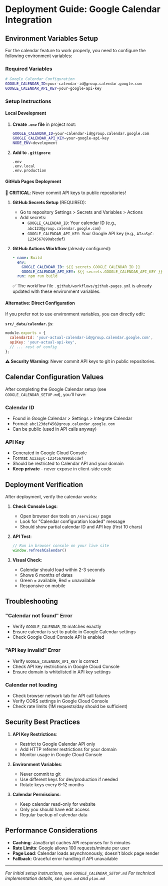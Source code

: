 # Deployment Guide: Google Calendar Integration

## Environment Variables Setup

For the calendar feature to work properly, you need to configure the following environment variables:

### Required Variables

```bash
# Google Calendar Configuration
GOOGLE_CALENDAR_ID=your-calendar-id@group.calendar.google.com
GOOGLE_CALENDAR_API_KEY=your-google-api-key
```

### Setup Instructions

#### Local Development

1. **Create `.env` file** in project root:
   ```bash
   GOOGLE_CALENDAR_ID=your-calendar-id@group.calendar.google.com
   GOOGLE_CALENDAR_API_KEY=your-google-api-key
   NODE_ENV=development
   ```

2. **Add to `.gitignore`**:
   ```gitignore
   .env
   .env.local
   .env.production
   ```

#### GitHub Pages Deployment

🚨 **CRITICAL**: Never commit API keys to public repositories!

1. **GitHub Secrets Setup** (REQUIRED):
   - Go to repository Settings > Secrets and Variables > Actions
   - Add secrets:
     - `GOOGLE_CALENDAR_ID`: Your calendar ID (e.g., `abc123@group.calendar.google.com`)
     - `GOOGLE_CALENDAR_API_KEY`: Your Google API key (e.g., `AIzaSyC-1234567890abcdef`)

2. **GitHub Actions Workflow** (already configured):
   ```yaml
   - name: Build
     env:
       GOOGLE_CALENDAR_ID: ${{ secrets.GOOGLE_CALENDAR_ID }}
       GOOGLE_CALENDAR_API_KEY: ${{ secrets.GOOGLE_CALENDAR_API_KEY }}
     run: npm run build
   ```

   ✅ The workflow file `.github/workflows/github-pages.yml` is already updated with these environment variables.

#### Alternative: Direct Configuration

If you prefer not to use environment variables, you can directly edit:

**`src/_data/calendar.js`**:
```javascript
module.exports = {
  calendarId: 'your-actual-calendar-id@group.calendar.google.com',
  apiKey: 'your-actual-api-key',
  // ... rest of config
};
```

**⚠️ Security Warning**: Never commit API keys to git in public repositories.

## Calendar Configuration Values

After completing the Google Calendar setup (see `GOOGLE_CALENDAR_SETUP.md`), you'll have:

### Calendar ID
- Found in Google Calendar > Settings > Integrate Calendar
- Format: `abc123def456@group.calendar.google.com`
- Can be public (used in API calls anyway)

### API Key  
- Generated in Google Cloud Console
- Format: `AIzaSyC-1234567890abcdef`
- Should be restricted to Calendar API and your domain
- **Keep private** - never expose in client-side code

## Deployment Verification

After deployment, verify the calendar works:

1. **Check Console Logs**:
   - Open browser dev tools on `/services/` page
   - Look for "Calendar configuration loaded" message
   - Should show partial calendar ID and API key (first 10 chars)

2. **API Test**:
   ```javascript
   // Run in browser console on your live site
   window.refreshCalendar()
   ```

3. **Visual Check**:
   - Calendar should load within 2-3 seconds
   - Shows 6 months of dates
   - Green = available, Red = unavailable
   - Responsive on mobile

## Troubleshooting

### "Calendar not found" Error
- Verify `GOOGLE_CALENDAR_ID` matches exactly
- Ensure calendar is set to public in Google Calendar settings
- Check Google Cloud Console API is enabled

### "API key invalid" Error  
- Verify `GOOGLE_CALENDAR_API_KEY` is correct
- Check API key restrictions in Google Cloud Console
- Ensure domain is whitelisted in API key settings

### Calendar not loading
- Check browser network tab for API call failures
- Verify CORS settings in Google Cloud Console
- Check rate limits (1M requests/day should be sufficient)

## Security Best Practices

1. **API Key Restrictions**:
   - Restrict to Google Calendar API only
   - Add HTTP referrer restrictions for your domain
   - Monitor usage in Google Cloud Console

2. **Environment Variables**:
   - Never commit to git
   - Use different keys for dev/production if needed
   - Rotate keys every 6-12 months

3. **Calendar Permissions**:
   - Keep calendar read-only for website
   - Only you should have edit access
   - Regular backup of calendar data

## Performance Considerations

- **Caching**: JavaScript caches API responses for 5 minutes
- **Rate Limits**: Google allows 100 requests/minute per user
- **Page Load**: Calendar loads asynchronously, doesn't block page render
- **Fallback**: Graceful error handling if API unavailable

---

*For initial setup instructions, see `GOOGLE_CALENDAR_SETUP.md`*
*For technical implementation details, see `spec.md` and `plan.md`*